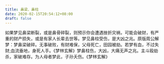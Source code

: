```yaml
---
title: 鼻梁、鼻柱
date: 2020-02-15T20:54:12+08:00
draft: false
---
```


如果梦见鼻梁断裂，或是鼻骨碎裂，则预示你会遭遇挫折灾祸，可能会破财，有严重的财产损失，或是有家人长辈去世等。梦见鼻柱受伤，是大凶之兆。原版周公解梦：梦鼻梁破碎。无事破败，有财难保，父母死亡，田园被劫。若梦有血，不过失财;血流垂地，身死人手。《梦林玄解》梦鼻柱伤，大凶，大痛无声之兆。主斗殴劫杀，家破难存。为人母者梦此，子孙夭伤。《梦林玄解》